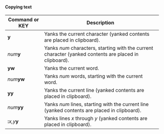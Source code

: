 #### Copying text

| Command or KEY | Description |
| - | - |
| **y** | Yanks the current character (yanked contents are placed in clipboard). |
| _num_**y** | Yanks _num_ characters, starting with the current character (yanked contents are placed in clipboard). |
| **yw** | Yanks the current word. |
| _num_**yw** | Yanks _num_ words, starting with the current word. |
| **yy** | Yanks the current line (yanked contents are placed in clipboard). |
| _num_**yy** | Yanks _num_ lines, starting with the current line (yanked contents are placed in clipboard). |
| **:**_x,y_**y** | Yanks lines _x_ through _y_ (yanked contents are placed in clipboard). |

